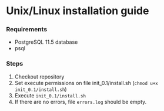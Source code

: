 # Unix/Linux installation guide

### Requirements
* PostgreSQL 11.5 database
* psql
### Steps
1.  Checkout repository
2.  Set execute permissions on file init_0.1/install.sh (`chmod u+x init_0.1/install.sh`)
3.  Execute `init_0.1/install.sh`
4.  If there are no errors, file `errors.log` should be empty.
